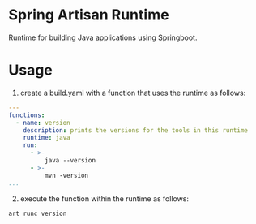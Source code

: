 # Spring Artisan Runtime

Runtime for building Java applications using Springboot.

# Usage

1) create a build.yaml with a function that uses the runtime as follows:

```yaml
---
functions:
  - name: version
    description: prints the versions for the tools in this runtime
    runtime: java
    run:
      - >-
          java --version
      - >-
          mvn -version
...
```

2) execute the function within the runtime as follows:

```sh
art runc version
```
